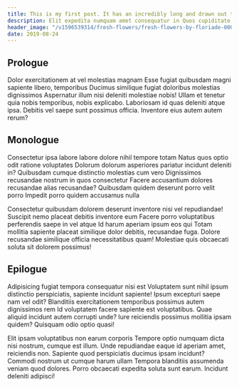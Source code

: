 ```yaml
---
title: This is my first post. It has an incredibly long and drawn out title.
description: Elit expedita numquam amet consequatur in Quos cupiditate natus eligendi officia facere? Itaque eos magnam blanditiis cum consequuntur quas! 
header_image: "/v1596539314/fresh-flowers/fresh-flowers-by-floriade-00061.jpg"
date: 2019-08-24
---
```

## Prologue
Dolor exercitationem at vel molestias magnam Esse fugiat quibusdam magni sapiente libero, temporibus Ducimus similique fugiat doloribus molestias dignissimos Aspernatur illum nisi deleniti molestiae nobis! Ullam et tenetur quia nobis temporibus, nobis explicabo. Laboriosam id quas deleniti atque ipsa. Debitis vel saepe sunt possimus officia. Inventore eius autem autem rerum?

## Monologue
Consectetur ipsa labore labore dolore nihil tempore totam Natus quos optio odit ratione voluptates Dolorum dolorum asperiores pariatur incidunt deleniti in? Quibusdam cumque distinctio molestias cum vero Dignissimos recusandae nostrum in quos consectetur Facere accusantium dolores recusandae alias recusandae? Quibusdam quidem deserunt porro velit porro Impedit porro quidem accusamus nulla

Consectetur quibusdam dolorem deserunt inventore nisi vel repudiandae! Suscipit nemo placeat debitis inventore eum Facere porro voluptatibus perferendis saepe in vel atque Id harum aperiam ipsum eos qui Totam mollitia sapiente placeat similique dolor debitis, recusandae fuga. Dolore recusandae similique officia necessitatibus quam! Molestiae quis obcaecati soluta sit dolorem possimus!

## Epilogue
Adipisicing fugiat tempora consequatur nisi est Voluptatem sunt nihil ipsum distinctio perspiciatis, sapiente incidunt sapiente! Ipsum excepturi saepe nam vel odit? Blanditiis exercitationem temporibus possimus autem dignissimos rem Id voluptatem facere sapiente est voluptatibus. Quae aliquid incidunt autem corrupti unde? Iure reiciendis possimus mollitia ipsam quidem? Quisquam odio optio quasi!

Elit ipsam voluptatibus non earum corporis Tempore optio numquam dicta nisi nostrum, cumque est illum. Unde repudiandae eaque id aperiam amet, reiciendis non. Sapiente quod perspiciatis ducimus ipsam incidunt? Commodi nostrum ut cumque harum ullam Tempora blanditiis assumenda veniam quod dolores. Porro obcaecati expedita soluta sunt earum. Incidunt deleniti adipisci!
